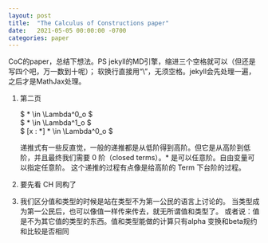 ```yaml
---
layout: post
title:  "The Calculus of Constructions paper"
date:   2021-05-05 00:00:00 -0700
categories: paper
---
```


CoC的paper，总结下想法。PS jekyll的MD引擎，缩进三个空格就可以（但还是写四个吧，万一数到十呢）；
软换行直接用“\\”，无须空格。jekyll会先处理一遍，之后才是MathJax处理。

1.  第二页

    $ * \in \Lambda^0_o $\
    $ * \in \Lambda^1_o $\
    $ [x : *] * \in \Lambda^0_o $

    递推式有一些反直觉，一般的递推都是从低阶得到高阶。但它是从高阶到低阶，并且最终我们需要 0 阶（closed terms）。* 是可以任意阶。自由变量可以指定任意阶。
    这个递推的过程有点像是给高阶的 Term 下台阶的过程。

2.  要先看 CH 同构了

3.  我们区分值和类型的时候是站在类型不为第一公民的语言上讨论的。
    当类型成为第一公民后，也可以像值一样传来传去，就无所谓值和类型了。
    或者说：值是不为其它值的类型的东西。值和类型能做的计算只有alpha
    变换和beta规约和比较是否相同

